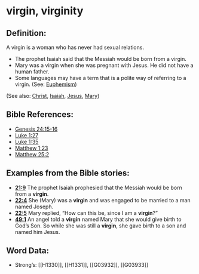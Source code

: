 # virgin, virginity

## Definition:

A virgin is a woman who has never had sexual relations.

* The prophet Isaiah said that the Messiah would be born from a virgin.
* Mary was a virgin when she was pregnant with Jesus. He did not have a human father.
* Some languages may have a term that is a polite way of referring to a virgin. (See: [Euphemism](../../translate/figs-euphemism))

(See also: [Christ](../kt/christ.md), [Isaiah](../names/isaiah.md), [Jesus](../kt/jesus.md), [Mary](../names/mary.md))

## Bible References:

* [Genesis 24:15-16](rc://en/tn/help/gen/24/15)
* [Luke 1:27](rc://en/tn/help/luk/01/27)
* [Luke 1:35](rc://en/tn/help/luk/01/35)
* [Matthew 1:23](rc://en/tn/help/mat/01/23)
* [Matthew 25:2](rc://en/tn/help/mat/25/02)

## Examples from the Bible stories:

* __[21:9](rc://en/tn/help/obs/21/09)__ The prophet Isaiah prophesied that the Messiah would be born from a __virgin__.
* __[22:4](rc://en/tn/help/obs/22/04)__ She (Mary) was a __virgin__ and was engaged to be married to a man named Joseph.
* __[22:5](rc://en/tn/help/obs/22/05)__ Mary replied, “How can this be, since I am a __virgin__?”
* __[49:1](rc://en/tn/help/obs/49/01)__ An angel told a __virgin__ named Mary that she would give birth to God’s Son. So while she was still a __virgin__, she gave birth to a son and named him Jesus.

## Word Data:

* Strong’s: [[H1330]], [[H1331]], [[G03932]], [[G03933]]
